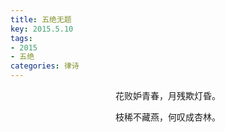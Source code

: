 ```yaml
---
title: 五绝无题
key: 2015.5.10
tags: 
- 2015
- 五绝
categories: 律诗
---
```


<p align="center">花败妒青春，月残欺灯昏。
</p>
<p align="center">枝稀不藏燕，何叹成杏林。
</p>

